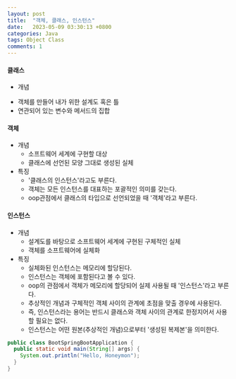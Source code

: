 ```yaml
---
layout: post
title:  "객체, 클래스, 인스턴스"
date:   2023-05-09 03:30:13 +0800
categories: Java
tags: Object Class 
comments: 1
---
```


#### 클래스
+ 개념
* 객체를 만들어 내가 위한 설계도 혹은 틀
* 연관되어 있는 변수와 메서드의 집합<br>
#### 객체
+ 개념
	* 소프트웨어 세계에 구현할 대상
	* 클래스에 선언된 모양 그대로 생성된 실체
+ 특징
	* '클래스의 인스턴스'라고도 부른다.
	* 객체는 모든 인스턴스를 대표하는 포괄적인 의미를 갖는다.
	* oop관점에서 클래스의 타입으로 선언되었을 때 '객체'라고 부른다.<br>
#### 인스턴스
+ 개념
	* 설계도를 바탕으로 소프트웨어 세계에 구현된 구체적인 실체
	* 객체를 소프트웨어에 실체화
+ 특징
	* 실체화된 인스턴스는 메모리에 할당된다.
	* 인스턴스는 객체에 포함된다고 볼 수 있다.
	* oop의 관점에서 객체가 메모리에 할당되어 실제 사용될 때 '인스턴스'라고 부른다.
	* 추상적인 개념과 구체적인 객체 사이의 관계에 초점을 맞출 경우에 사용된다.
	* 즉, 인스턴스라는 용어는 반드시 클래스와 객체 사이의 관계로 한정지어서 사용할 필요는 없다.
	* 인스턴스는 어떤 원본(추상적인 개념)으로부터 '생성된 복제본'을 의미한다.<br>

```java
public class BootSpringBootApplication {
  public static void main(String[] args) {
    System.out.println("Hello, Honeymon");
  }
}
```

